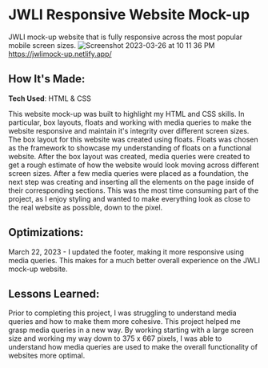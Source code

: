 # JWLI Responsive Website Mock-up
JWLI mock-up website that is fully responsive across the most popular mobile screen sizes.
![Screenshot 2023-03-26 at 10 11 36 PM](https://user-images.githubusercontent.com/76449195/227824177-6da465af-a2a7-453c-8f60-c25d0e72e90a.png)
https://jwlimock-up.netlify.app/
## How It's Made:
**Tech Used**: HTML & CSS

This website mock-up was built to highlight my HTML and CSS skills. In particular, box layouts, floats and working with media queries to make the website responsive and maintain it's integrity over different screen sizes. The box layout for this website was created using floats. Floats was chosen as the framework to showcase my understanding of floats on a functional website. After the box layout was created, media queries were created to get a rough estimate of how the website would look moving across different screen sizes. After a few media queries were placed as a foundation, the next step was creating and inserting all the elements on the page inside of their corresponding sections. This was the most time consuming part of the project, as I enjoy styling and wanted to make everything look as close to the real website as possible, down to the pixel. 

## Optimizations:

March 22, 2023 - I updated the footer, making it more responsive using media queries. This makes for a much better overall experience on the JWLI mock-up website.  

## Lessons Learned: 

Prior to completing this project, I was struggling to understand media queries and how to make them more cohesive. This project helped me grasp media queries in a new way. By working starting with a large screen size and working my way down to 375 x 667 pixels, I was able to understand how media queries are used to make the overall functionality of websites more optimal. 
